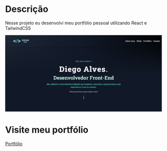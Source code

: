 # Descrição

Nesse projeto eu desenvolvi meu portfólio pessoal utilizando React e TailwindCSS

![Descrição da Imagem](./public/portifolio/portifolio.png)

# Visite meu portfólio

[Portfólio](https://diegoalves-portfolio.vercel.app/)